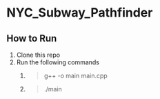 # NYC_Subway_Pathfinder

## How to Run
1. Clone this repo
2. Run the following commands
   1. > g++ -o main main.cpp
   2. > ./main